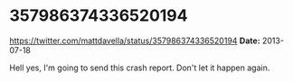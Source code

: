 # 357986374336520194
https://twitter.com/mattdavella/status/357986374336520194
**Date:** 2013-07-18

Hell yes, I'm going to send this crash report. Don't let it happen again.
